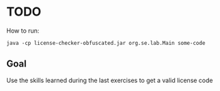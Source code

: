 # TODO

How to run:

```
java -cp license-checker-obfuscated.jar org.se.lab.Main some-code
```

## Goal

Use the skills learned during the last exercises to get a valid license code
